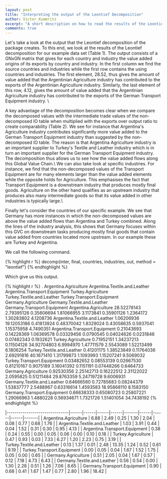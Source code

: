 ```yaml
---
layout: post
title: "Interpreting the output of the Leontief Decomposition"
author: Victor_Kummritz
excerpt: "A short description on how to read the results of the Leontief decomposition and its advanatges."
comments: true
---
```


Let's take a look at the output that the Leontief decomposition of the package creates. To this end, we look at the results of the Leontief decomposition for our example data set (Table 1). The output consists of a GNxGN matrix that gives for each country and industry the value added origins of its exports by country and industry. In the first column we find the source countries and industries while the first row contains the using countries and industries. The first element, 28.52, thus gives the amount of value added that the Argentinian Agriculture industry has contributed to the exports of the Argentinian Agriculture industry. Similarly, the last element of this row, 4.12, gives the amount of value added that the Argentinian Agriculture industry has contributed to the exports of the German Transport Equipment industry. \\

A key advantage of the decomposition becomes clear when we compare the decomposed values with the intermediate trade values of the non-decomposed IO table when multiplied with the exports over output ratio to create comparability (Table 2). We see for instance that Argentina's Agriculture industry contributes significantly more value added to the German Transport Equipment industry than suggested by the non-decomposed IO table. The reason is that Argentina Agriculture industry is an important supplier to Turkey's Textile and Leather industry which is in turn an important supplier for the German Transport Equipment industry. The decomposition thus allows us to see how the value added flows along this Global Value Chain.\\
We can also take look at specific industries. For instance, we find that the non-decomposed values of the Transport Equipment are for many elements larger than the value added elements while the opposite holds for Agriculture. This emphasises the fact that Transport Equipment is a downstream industry that produces mostly final goods. Agriculture on the other hand qualifies as an upstream industry that produces also many intermediate goods so that its value added in other industries is typically large.\\

Finally let's consider the countries of our specific example. We see that Germany has more instances in which the non-decomposed values are above the value added flows than Argentina and Turkey combined. Along the lines of the industry analysis, this shows that Germany focuses within this GVC on downstream tasks producing mostly final goods that contain value added from countries located more upstream. In our example these are Turkey and Argentina.

We call the following command.

{% highlight r %}
decomp(inter,
       final,
       countries,
       industries,
       out,
       method = "leontief")
{% endhighlight %}

Which give us this output.

{% highlight r %}
.                             Argentina.Agriculture Argentina.Textile.and.Leather Argentina.Transport.Equipment Turkey.Agriculture Turkey.Textile.and.Leather Turkey.Transport.Equipment Germany.Agriculture Germany.Textile.and.Leather Germany.Transport.Equipment
Argentina.Agriculture                   28.52278143                    2.79395126                    0.35606694         1.81066955                  3.1173841                 0.35901126           1.2364172                  1.30283802                   4.1208736
Argentina.Textile.and.Leather            1.06206936                   19.12053186                    0.41813924         0.48370042                  1.8329024                 0.43058635           0.5937041                  1.15375958                   4.7490351
Argentina.Transport.Equipment            0.21043693                    0.14228369                    1.06369578         0.03329456                  0.0790545                 0.04024626           0.0231846                  0.07482343                   0.1932621
Turkey.Agriculture                       0.71952151                    1.34237213                    0.11504126        34.92704803                  6.9994970                 1.47711579           2.5543089                  1.52213499                   6.1806254
Turkey.Textile.and.Leather               0.41201175                    1.38523849                    0.11764036         2.69291816                 40.1671410                 1.31799873           1.1093993                  1.15207241                   9.5069032
Turkey.Transport.Equipment               0.03482652                    0.08553139                    0.02667530         0.81210167                  0.9075189                 3.16041392           0.1151191                  0.07448266                   0.6464733
Germany.Agriculture                      0.92530356                    2.25142713                    0.16222512         2.31122022                  2.0595825                 0.51211484          29.8763359                  5.24719728                   9.6006931
Germany.Textile.and.Leather              0.64666560                    0.72785683                    0.08244379         1.53837777                  2.5488967                 0.63316614           1.4593583                 18.95868110                   8.1583150
Germany.Transport.Equipment              0.66638333                    0.65080723                    0.25807221         1.29066963                  1.4880228                 0.56934671           1.7321726                  1.51401054                  34.7438192
{% endhighlight %}


|-------------------------------|------|------|------|------|-------|------|------|------|-------|
| Argentina.Agriculture         | 6.88 | 2.49 | 0.25 | 1.30 | 2.04  | 0.08 | 0.77 | 0.68 | 1.76  |
| Argentina.Textile.and.Leather | 1.03 | 3.91 | 0.44 | 0.04 | 1.52  | 0.31 | 0.30 | 0.95 | 4.13  |
| Argentina.Transport.Equipment | 0.38 | 0.24 | 0.55 | 0.00 | 0.05  | 0.06 | 0.00 | 0.10 | 0.18  |
| Turkey.Agriculture            | 0.47 | 0.93 | 0.03 | 7.33 | 6.27  | 1.20 | 2.23 | 0.75 | 3.19  |
| Turkey.Textile.and.Leather    | 0.13 | 1.37 | 0.01 | 2.48 | 13.35 | 1.24 | 0.52 | 0.61 | 9.19  |
| Turkey.Transport.Equipment    | 0.00 | 0.05 | 0.04 | 1.67 | 1.52  | 1.75 | 0.05 | 0.00 | 0.65  |
| Germany.Agriculture           | 0.51 | 2.05 | 0.04 | 1.67 | 0.57  | 0.12 | 7.18 | 4.73 | 6.43  |
| Germany.Textile.and.Leather   | 0.56 | 0.54 | 0.00 | 1.30 | 2.28  | 0.51 | 1.26 | 7.06 | 8.65  |
| Germany.Transport.Equipment   | 0.90 | 0.68 | 0.41 | 1.67 | 1.47  | 0.77 | 2.80 | 1.96 | 18.42 |
